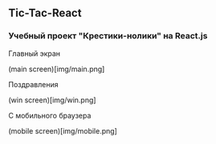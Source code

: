 ## Tic-Tac-React

### Учебный проект "Крестики-нолики" на React.js

Главный экран

(main screen)[img/main.png]

Поздравления

(win screen)[img/win.png]

С мобильного браузера

(mobile screen)[img/mobile.png]